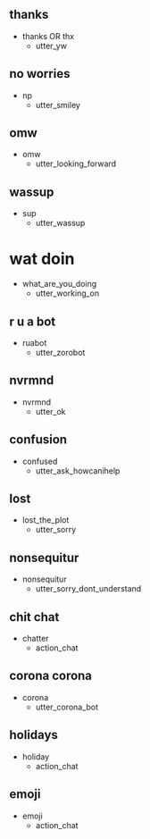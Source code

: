 ## thanks
* thanks OR thx
  - utter_yw

## no worries
* np
  - utter_smiley

## omw
* omw
  - utter_looking_forward

## wassup
* sup
  - utter_wassup

# wat doin  
* what_are_you_doing
  - utter_working_on

## r u a bot
* ruabot
  - utter_zorobot

## nvrmnd
* nvrmnd
  - utter_ok

## confusion
* confused
  - utter_ask_howcanihelp

## lost
* lost_the_plot
  - utter_sorry

## nonsequitur
* nonsequitur
  - utter_sorry_dont_understand

## chit chat
* chatter
  - action_chat

## corona corona
* corona
  - utter_corona_bot

## holidays  
* holiday
  - action_chat

## emoji
* emoji  
  - action_chat
